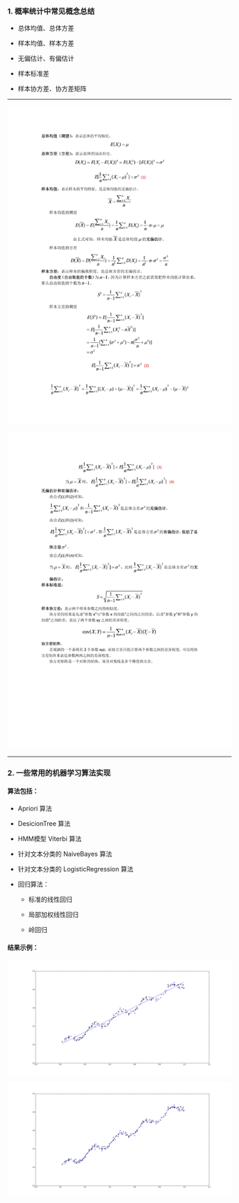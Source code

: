 ### 1. 概率统计中常见概念总结

* 总体均值、总体方差

* 样本均值、样本方差

* 无偏估计、有偏估计

* 样本标准差

* 样本协方差、协方差矩阵

*** 

![image](MathNote/MathNote1.jpg)

![image](MathNote/MathNote2.jpg)

*** 

### 2. 一些常用的机器学习算法实现

#### 算法包括：

* Apriori 算法

* DesicionTree 算法

* HMM模型 Viterbi 算法

* 针对文本分类的 NaiveBayes 算法

* 针对文本分类的 LogisticRegression 算法

* 回归算法：

	* 标准的线性回归
	
	* 局部加权线性回归
	
	* 岭回归

#### 结果示例：

![image](AlgoNote/Regression/standRegresResults.png)

![image](AlgoNote/Regression/lwlrResults.png)

